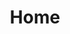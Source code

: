 ---
home: true
title: Home
heroImage: /images/icon.svg
actions:
  - text: Alert Rules
    link: /alertrules/
    type: primary
  - text: Alert Rules
    link: /alertrules/
    type: secondary
features:
  - title: 简洁至上
    details: 以 Markdown 为中心的项目结构，以最少的配置帮助你专注于写作。
  - title: Vue 驱动
    details: 享受 Vue 的开发体验，可以在 Markdown 中使用 Vue 组件，又可以使用 Vue 来开发自定义主题。


footer: MIT Licensed | Copyright © 2018-present Evan You
---